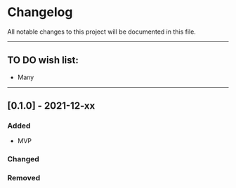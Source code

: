 # Changelog

All notable changes to this project will be documented in this file.

---

## TO DO wish list:
- Many

---

## [0.1.0] - 2021-12-xx
### Added
- MVP
### Changed
### Removed
